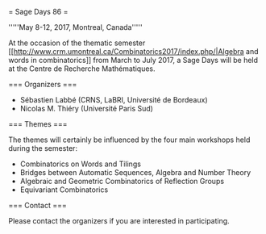 = Sage Days 86 =

'''''May 8-12, 2017, Montreal, Canada'''''

At the occasion of the thematic semester [[http://www.crm.umontreal.ca/Combinatorics2017/index.php/|Algebra and words in combinatorics]] from March to July 2017, a Sage Days will be held at the Centre de Recherche Mathématiques.

=== Organizers ===

 * Sébastien Labbé (CRNS, LaBRI, Université de Bordeaux)
 * Nicolas M. Thiéry (Université Paris Sud)

=== Themes ===

The themes will certainly be influenced by the four main workshops held during the semester:

 * Combinatorics on Words and Tilings
 * Bridges between Automatic Sequences, Algebra and Number Theory
 * Algebraic and Geometric Combinatorics of Reflection Groups
 * Equivariant Combinatorics

=== Contact ===

Please contact the organizers if you are interested in participating.
